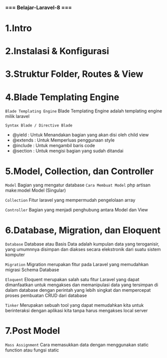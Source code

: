 ### === Belajar-Laravel-8 === ###

# 1.Intro

# 2.Instalasi & Konfigurasi 

# 3.Struktur Folder, Routes & View

# 4.Blade Templating Engine

`Blade Templating Engine`
Blade Templating Engine adalah templating engine milik laravel

`Syntax Blade / Directive Blade`
 - @yield : Untuk Menandakan bagian yang akan disi oleh child view
 - @extends : Untuk Memperluas penggunaan style
 - @include : Untuk mengambil baris code 
 - @section : Untuk mengisi bagian yang sudah ditandai 

# 5.Model, Collection, dan Controller

`Model`
Bagian yang mengatur database
`Cara Membuat Model`
php artisan make:model Model (Singular)

`Collection`
Fitur laravel yang mempermudah pengelolaan array

`Controller`
Bagian yang menjadi penghubung antara Model dan View  

# 6.Database, Migration, dan Eloquent

`Database`
Database atau Basis Data adalah kumpulan data yang teroganisir, yang umumnnya disimpan dan diakses secara elekstronik dari suatu sistem komputer

`Migration`
Migration merupakan fitur pada Laravel yang memudahkan migrasi Schema Database

`Eloquent`
Eloquent merupakan salah satu fitur Laravel yang dapat dimanfaatkan untuk mengakses dan memanipulasi data yang tersimpan di dalam database dengan perintah yang lebih singkat dan mempercepat proses pembuatan CRUD dari database

`Tinker`
Merupakan sebuah tool yang dapat memudahkan kita untuk berinteraksi dengan aplikasi kita tanpa harus mengakses local server

# 7.Post Model

`Mass Assignment`
Cara memasukkan data dengan menggunakan static function atau fungsi static